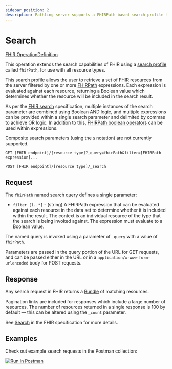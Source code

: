```yaml
---
sidebar_position: 2
description: Pathling server supports a FHIRPath-based search profile that allows you to retrieve a set of FHIR resources from the server filtered by one or more FHIRPath expressions.
---
```


# Search

[FHIR OperationDefinition](https://pathling.csiro.au/fhir/OperationDefinition/search-7)

This operation extends the search capabilities of FHIR using a
[search profile](https://hl7.org/fhir/R4/search.html#query) called `fhirPath`,
for use with all resource types.

This search profile allows the user to retrieve a set of FHIR resources from the
server filtered by one or more [FHIRPath](/docs/fhirpath) expressions. Each
expression is evaluated against each resource, returning a Boolean value which
determines whether the resource will be included in the search result.

As per the [FHIR search](https://hl7.org/fhir/R4/search.html#combining)
specification, multiple instances of the search parameter are combined using
Boolean AND logic, and multiple expressions can be provided within a single
search parameter and delimited by commas to achieve OR logic. In addition to
this, [FHIRPath boolean operators](/docs/fhirpath/operators#boolean-logic) can
be used within expressions.

Composite search parameters (using the `$` notation) are not currently
supported.

```
GET [FHIR endpoint]/[resource type]?_query=fhirPath&filter=[FHIRPath expression]...
```

```
POST [FHIR endpoint]/[resource type]/_search
```

## Request

The `fhirPath` named search query defines a single parameter:

- `filter [1..*]` - (string) A FHIRPath expression that can be evaluated against
  each resource in the data set to determine whether it is included within the
  result. The context is an individual resource of the type that the search is
  being invoked against. The expression must evaluate to a Boolean value.

The named query is invoked using a parameter of `_query` with a value of
`fhirPath`.

Parameters are passed in the query portion of the URL for GET requests, and can
be passed either in the URL or in a `application/x-www-form-urlencoded` body for 
POST requests.

## Response

Any search request in FHIR returns a
[Bundle](https://hl7.org/fhir/R4/bundle.html) of matching resources.

Pagination links are included for responses which include a large number of
resources. The number of resources returned in a single response is 100 by
default &#8212; this can be altered using the `_count` parameter.

See [Search](https://hl7.org/fhir/R4/search.html) in the FHIR specification for
more details.

## Examples

Check out example search requests in the Postman collection:

<a class="postman-link"
href="https://documenter.getpostman.com/view/634774/UVsQs48s#9d1a62bd-53e7-42f9-b71f-2dc780c46c9d">
<img src="https://run.pstmn.io/button.svg" alt="Run in Postman"/></a>
